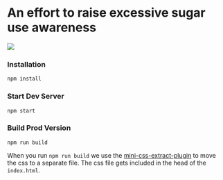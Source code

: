 # An effort to raise excessive sugar use awareness

![](https://lh3.googleusercontent.com/-ky_SrEt3Fns/W-BdUp2c2vI/AAAAAAAAAGM/VLPWVclotc8NfFJIPil4M-fzPOQDBMMkgCL0BGAYYCw/h719/4288973147452823458%253Faccount_id%253D1)

### Installation

```
npm install
```

### Start Dev Server

```
npm start
```

### Build Prod Version

```
npm run build
```


When you run `npm run build` we use the [mini-css-extract-plugin](https://github.com/webpack-contrib/mini-css-extract-plugin) to move the css to a separate file. The css file gets included in the head of the `index.html`.